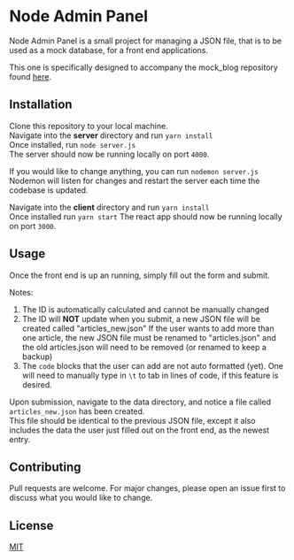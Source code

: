 # Node Admin Panel

Node Admin Panel is a small project for managing a JSON file, that is to be used
as a mock database, for a front end applications.

This one is specifically designed to accompany the mock_blog repository
found [here](https://github.com/dsbarnes/personal_website).

## Installation

Clone this repository to your local machine.  
Navigate into the **server** directory and run `yarn install`  
Once installed, run `node server.js`  
The server should now be running locally on port `4000`.

If you would like to change anything, you can run `nodemon server.js`  
Nodemon will listen for changes and restart the server each time the codebase is updated.

Navigate into the **client** directory and run `yarn install`  
Once installed run `yarn start`
The react app should now be running locally on port `3000`. 

## Usage

Once the front end is up an running, simply fill out the form and submit.  

Notes: 
1. The ID is automatically calculated and cannot be manually changed 
2. The ID will **NOT** update when you submit, a new JSON file will be created called "articles_new.json"
If the user wants to add more than one article, the new JSON file must be renamed to "articles.json" and the old articles.json will need to be removed (or renamed to keep a backup)
3. The `code` blocks that the user can add are not auto formatted (yet). One will need to manually type in `\t` to tab in lines of code, if this feature is desired.

Upon submission, navigate to the data directory, and notice a file called `articles_new.json` has been created.  
This file should be identical to the previous JSON file, except it also includes the data the user just filled out on the front end, as the newest entry.  


## Contributing
Pull requests are welcome. For major changes, please open an issue first to discuss what you would like to change.


## License
[MIT](https://choosealicense.com/licenses/mit/)